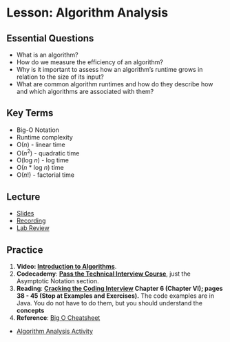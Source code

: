 # Lesson: Algorithm Analysis

## Essential Questions

- What is an algorithm?
- How do we measure the efficiency of an algorithm?
- Why is it important to assess how an algorithm’s runtime grows in relation to the size of its input?
- What are common algorithm runtimes and how do they describe how and which algorithms are associated with them?

## Key Terms

- Big-O Notation
- Runtime complexity
- O(_n_) - linear time
- O(_n_<sup>2</sup>) - quadratic time
- O(log _n_) - log time
- O(_n_ \* log _n_) time
- O(_n_!) - factorial time

## Lecture

- [Slides](https://docs.google.com/presentation/d/12Q1c4vNmCDz6AF4cdkyE4p3f1c7eQaaAtT3EnNmDGkg/edit?usp=sharing)
- [Recording](https://us02web.zoom.us/rec/share/x-Jo3x-VbCh3SiOxCodLFDHLHPDPWqKxleyK5fmY_HKZ9de_fyaqQt8kWCEi28SU.UfDiqevpPmrkfOAA)
- [Lab Review](https://us02web.zoom.us/rec/share/xQo5S9PHFSzCIeTKkDk8qxII3j0oipisuNkbT9SSarVCcqRf74XR_WakH4rP8yUm.ORgB0H9xyceQDWLO)

## Practice

1. **Video: [Introduction to Algorithms](https://www.youtube.com/watch?v=rL8X2mlNHPM)**.
2. **Codecademy**: **[Pass the Technical Interview Course](https://www.codecademy.com/learn/paths/pass-the-technical-interview-with-javascript)**, just the Asymptotic Notation section.
3. **Reading**: **[Cracking the Coding Interview](<http://englishonlineclub.com/pdf/Cracking%20the%20Coding%20Interview%20-%20189%20Programming%20Questions%20and%20Solutions%20(6th%20Edition)%20[EnglishOnlineClub.com].pdf>) Chapter 6 (Chapter VI); pages 38 - 45 (Stop at Examples and Exercises).** The code examples are in Java. You do not have to do them, but you should understand the **concepts**
4. **Reference**: [Big O Cheatsheet](https://www.bigocheatsheet.com/)

- [Algorithm Analysis Activity](./practice/algorithm_exploration_activity.md)
